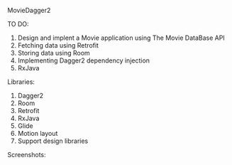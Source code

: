 MovieDagger2

TO DO:

  1. Design and implent a Movie application using The Movie DataBase API
  2. Fetching data using Retrofit
  3. Storing data using Room
  4. Implementing Dagger2 dependency injection
  5. RxJava
  
Libraries:

  1. Dagger2
  2. Room
  3. Retrofit
  4. RxJava
  5. Glide
  6. Motion layout
  7. Support design libraries
  
Screenshots:
